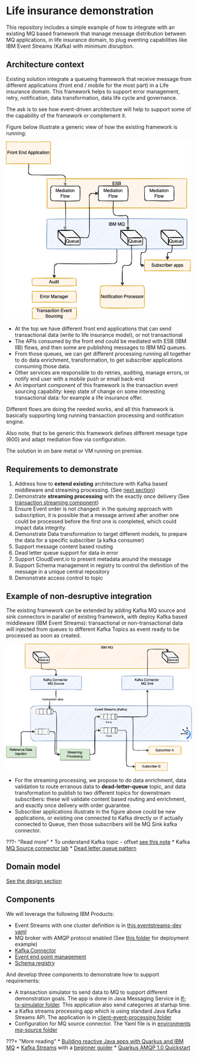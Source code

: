 # Life insurance demonstration

This repository includes a simple example of how to integrate with an existing MQ based framework that manage message distribution between MQ applications, in life insurance domain, to plug eventing capabilities like IBM Event Streams (Kafka) with minimum disruption.

## Architecture context

Existing solution integrate a queueing framework that receive message from different applications (front end / mobile for the most part) in a Life insurance domain. This framework helps to support error management, retry, notification, data transformation, data life cycle and governance.

The ask is to see how event-driven architecture will help to support some of the capability of the framework or complement it.

Figure below illustrate a generic view of how the existing framework is running:

![](./images/existing.png)

* At the top we have different front end applications that can send transactional data (write to life insurance model), or not transactional
* The APIs consumed by the front end could be mediated with ESB (IBM IIB) flows, and then some are publishing messages to IBM MQ queues. 
* From those queues, we can get different processing running all together to do data enrichment, transformation, to get subscriber applications consuming those data.
* Other services are responsible to do retries, auditing, manage errors, or notify end user with a mobile push or email back-end 
* An important component of this framework is the transaction event sourcing capability: keep state of change on some interesting transactional data: for example a life insurance offer.

Different flows are doing the needed works, and all this framework is basically supporting long running transaction processing and notification engine.

Also note, that to be generic this framework defines different mesage type (600) and adapt mediation flow via configuration.

The solution in on bare metal or VM running on premise.
## Requirements to demonstrate

1. Address how to **extend existing** architecture with Kafka based middleware and streaming processing. (See [next section](/#example-of-non-desruptive-integration))
1. Demonstrate **streaming processing** with the exactly once delivery (See [transaction streaming component](/design/#the-client-event-stream-processing))
1. Ensure Event order is not changed: in the queuing approach with subscription, it is possible that a message arrived after another one could be processed before the first one is completed, which could impact data integrity.
1. Demonstrate Data transformation to target different models, to prepare the data for a specific subscriber (a kafka consumer)
1. Support message content based routing
1. Dead letter queue support for data in error
1. Support CloudEvent.io to present metadata around the message
1. Support Schema management in registry to control the definition of the message in a unique central repository
1. Demonstrate access control to topic

## Example of non-desruptive integration

The existing framework can be extended by adding Kafka MQ source and sink connectors in parallel of existing framework, with deploy Kafka based middleware (IBM Event Streams): transactional or non-transactional data will injected from queues to different Kafka Topics as event ready to be processed as soon as created.

![](./images/es-integration.png)


* For the streaming processing, we propose to do data enrichment, data validation to route erranous data to **dead-letter-queue** topic, and data transformation to publish to two different topics for downstream subscribers: these will validate content based routing and enrichment, and exactly once delivery with order guarantee.
* Subscriber applications illustrate in the figure above could be new applications, or existing one connected to Kafka directly or if actually connected to Queue, then those subscribers will be MQ Sink kafka connector.

???- "Read more"
    * To understand Kafka topic - offset [see this note](https://ibm-cloud-architecture.github.io/refarch-eda/technology/kafka-overview/#topics)
    * Kafka [MQ Source connector lab](https://ibm-cloud-architecture.github.io/refarch-eda/use-cases/connect-mq/)
    * [Dead letter queue pattern](https://ibm-cloud-architecture.github.io/refarch-eda/patterns/dlq/)
## Domain model

[See the design section](./design/#simple-domain-model-for-client)
## Components 

We will leverage the following IBM Products:

* Event Streams with one cluster definition is in [this eventstreams-dev yaml](https://github.com/jbcodeforce/life-insurance-demo/blob/main/environments/lf-demo/services/ibm-eventstreams/base/eventstreams-dev.yaml)
* MQ broker with AMQP protocol enabled (See [this folder](https://github.com/jbcodeforce/life-insurance-demo/tree/main/environments/lf-demo/services/ibm-mq/base) for deployment example)
* [Kafka Connector](https://github.com/jbcodeforce/life-insurance-demo/tree/main/environments/lf-demo/services/kconnect)
* [Event end point management](https://www.ibm.com/docs/en/cloud-paks/cp-integration/2022.2?topic=integrations-socializing-your-kafka-event-sources)
* [Schema registry](https://ibm.github.io/event-streams/schemas/overview/)

And develop three components to demonstrate how to support requirements:

* A transaction simulator to send data to MQ to support different demonstration goals. The app is done in Java Messaging Service in [lf-tx-simulator folder](https://github.com/jbcodeforce/life-insurance-demo/tree/main/lf-tx-simulator). This application also send categories at startup time.
* a Kafka streams processing app which is using standard Java Kafka Streams API. The application is in [client-event-processing folder](https://github.com/jbcodeforce/life-insurance-demo/tree/main/client-event-processing) 
* Configuration for MQ source connector. The Yaml file is in [environments mq-source folder](https://github.com/jbcodeforce/life-insurance-demo/tree/main/environments/lf-demo/apps/mq-source)


???+ "More reading"
    * [Building reactive Java apps with Quarkus and IBM MQ](https://developer.ibm.com/tutorials/mq-building-cloud-native-reactive-java-messaging-applications/)
    * [Kafka Streams](https://ibm-cloud-architecture.github.io/refarch-eda/technology/kafka-streams/) with a [beginner guider](https://ibm-cloud-architecture.github.io/eda-tech-academy/lab2/kstream/)
    * [Quarkus AMQP 1.0 Quickstart](https://quarkus.io/guides/amqp)